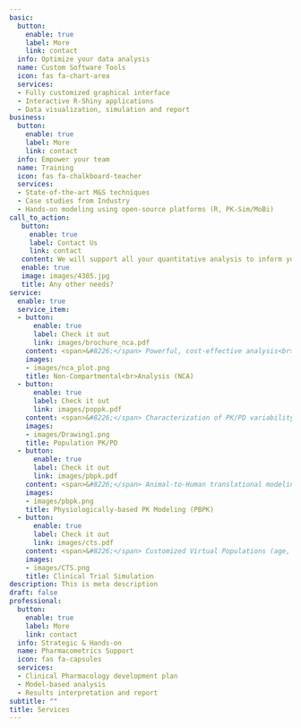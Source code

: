 ```yaml
---
basic:
  button:
    enable: true
    label: More
    link: contact
  info: Optimize your data analysis
  name: Custom Software Tools
  icon: fas fa-chart-area
  services:
  - Fully customized graphical interface
  - Interactive R-Shiny applications 
  - Data visualization, simulation and report
business:
  button:
    enable: true
    label: More
    link: contact
  info: Empower your team
  name: Training
  icon: fas fa-chalkboard-teacher
  services:
  - State-of-the-art M&S techniques
  - Case studies from Industry
  - Hands-on modeling using open-source platforms (R, PK-Sim/MoBi)
call_to_action:
   button:
     enable: true
     label: Contact Us
     link: contact
   content: We will support all your quantitative analysis to inform your internal and regulatory decision-making processes.
   enable: true
   image: images/4385.jpg
   title: Any other needs?
service:
  enable: true
  service_item:
  - button:
      enable: true
      label: Check it out
      link: images/brochure_nca.pdf
    content: <span>&#8226;</span> Powerful, cost-effective analysis<br><span>&#8226;</span> Rapid readout of preclinical and early clinical data<br><span>&#8226;</span> Produces standard PK parameters for decision making<br><span>&#8226;</span> Submission-ready report and CDISC compliant PK data 
    images:
    - images/nca_plot.png
    title: Non-Compartmental<br>Analysis (NCA)
  - button:
      enable: true
      label: Check it out
      link: images/poppk.pdf
    content: <span>&#8226;</span> Characterization of PK/PD variability across subject groups<br><span>&#8226;</span> Covariate assessment (body weight, age, sex)<br><span>&#8226;</span> Study design optimization<br><span>&#8226;</span> Simulation-based dose recommendation
    images:
    - images/Drawing1.png
    title: Population PK/PD
  - button:
      enable: true
      label: Check it out
      link: images/pbpk.pdf
    content: <span>&#8226;</span> Animal-to-Human translational modeling<br><span>&#8226;</span> Special populations (pregnancy, organ impairment)<br><span>&#8226;</span> Evaluation of Drug-Drug Interactions<br><span>&#8226;</span> Formulation optimization (release rate, route of administration)<br><span>&#8226;</span> Virtual Bioequivalence studies
    images:
    - images/pbpk.png
    title: Physiologically-based PK Modeling (PBPK)
  - button:
      enable: true
      label: Check it out
      link: images/cts.pdf
    content: <span>&#8226;</span> Customized Virtual Populations (age, disease status, ethnicity)<br><span>&#8226;</span> Impact of unknown factors (variability, drop out, response)<br><span>&#8226;</span> Probability of Trial success for different scenarios (sample size, target population, dosing regimens)
    images:
    - images/CTS.png
    title: Clinical Trial Simulation
description: This is meta description
draft: false
professional:
  button:
    enable: true
    label: More
    link: contact
  info: Strategic & Hands-on
  name: Pharmacometrics Support
  icon: fas fa-capsules
  services:
  - Clinical Pharmacology development plan
  - Model-based analysis 
  - Results interpretation and report
subtitle: ""
title: Services
---
```


